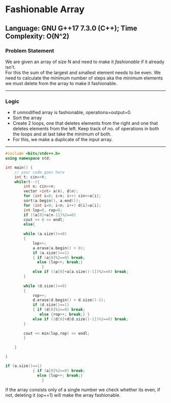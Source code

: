 # Fashionable Array

## Language: GNU G++17 7.3.0 (C++); Time Complexity: O(N^2)

### Problem Statement

We are given an array of size N and need to make it *fashionable* if it already isn't.  
For this the sum of the largest and smallest element needs to be even. We need to calculate the minimum number of steps aka the minimum elements we must delete from the array to make it fashionable.

---
### Logic
- If unmodified array is fashionable, operations=output=0. 
- Sort the array
- Create 2 loops, one that deletes elements from the right and one that deletes elements from the left. Keep track of no. of operations in both the loops and at last take the minimum of both.
- For this, we make a duplicate of the input array.
---

```cpp
#include <bits/stdc++.h>
using namespace std;

int main() {
	// your code goes here
	int t; cin>>t;
	while(t--){
	    int n; cin>>n;
	    vector <int> a(n), d(n);
	    for (int i=0; i<n; i++) cin>>a[i];
	    sort(a.begin(), a.end());
	    for (int i=0; i<n; i++) d[i]=a[i];
	    int lop=0, rop=0;
	    if ((a[0]+a[n-1])%2==0)
	    cout << 0 << endl;
	    else{
	        
	    while (a.size()>=0)
	    {
	        lop++;
	        a.erase(a.begin() + 0);
	        if (a.size()==1)
	        { if (a[0]%2==0) break;
	          else {lop++; break;}
	            }
	        else if ((a[0]+a[a.size()-1])%2==0) break;
	    }
	    
	    while (d.size()>=0)
	    {
	        rop++;
	        d.erase(d.begin() + d.size()-1);
	        if (d.size()==1)
	        { if (d[0]%2==0) break;
	           else {rop++; break;} }
	        else if ((d[0]+d[d.size()-1])%2==0) break;
	    }
	    
	    cout << min(lop,rop) << endl;
	    }
	    
	}

}

```
```cpp
if (a.size()==1)
	        { if (a[0]%2==0) break;
	          else {lop++; break;}
	            }
```
if the array consists only of a single number we check whether its even, if not, deleting it (op+=1) will make the array fashionable.





